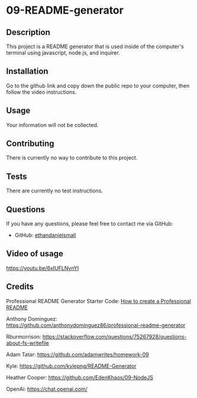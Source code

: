   # 09-README-generator
  
  ## Description
  
  This project is a README generator that is used inside of the computer's terminal using javascript, node.js, and inquirer.
  
  ## Installation
  
  Go to the github link and copy down the public repo to your computer, then follow the video instructions.
  
  ## Usage
  
  Your information will not be collected.
  
  ## Contributing
  
  There is currently no way to contribute to this project.
  
  ## Tests
  
  There are currently no test instructions.
  
  ## Questions
  
  If you have any questions, please feel free to contact me via GitHub:
  
  - GitHub: [ethandanielsmall](https://github.com/ethandanielsmall)

  ## Video of usage

  https://youtu.be/6xIUFLNynYI

  ## Credits
  
  Professional README Generator Starter Code: [How to create a Professional README](https://coding-boot-camp.github.io/full-stack/github/professional-readme-guide)

  Anthony Dominguez: https://github.com/anthonydominguez86/professional-readme-generator

  Rburmorrison: https://stackoverflow.com/questions/75267928/questions-about-fs-writefile

  Adam Tatar: https://github.com/adamwrites/homework-09

  Kyle: https://github.com/kylepng/README-Generator

  Heather Cooper: https://github.com/EdenKhaos/09-NodeJS

  OpenAi: https://chat.openai.com/